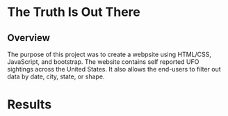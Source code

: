 # The Truth Is Out There

## Overview
The purpose of this project was to create a webpsite using HTML/CSS, JavaScript, and bootstrap. The website contains self reported UFO sightings across the United States. It also allows the end-users to filter out data by date, city, state, or shape.

# Results
